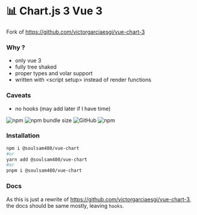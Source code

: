 # 📊 Chart.js 3 Vue 3

Fork of https://github.com/victorgarciaesgi/vue-chart-3

### Why ?
- only vue 3
- fully tree shaked
- proper types and volar support
- written with \<script setup\> instead of render functions

### Caveats
- no hooks (may add later if I have time)

![npm](https://img.shields.io/npm/v/@soulsam480/vue-chart) ![npm bundle size](https://img.shields.io/bundlephobia/minzip/@soulsam480/vue-chart) ![GitHub](https://img.shields.io/github/license/soulsam480/vue-chart-3) ![npm](https://img.shields.io/npm/dm/@soulsam480/vue-chart)

### Installation

```bash
npm i @soulsam480/vue-chart
#or
yarn add @soulsam480/vue-chart
#or
pnpm i @soulsam480/vue-chart
```


### Docs
As this is just a rewrite of https://github.com/victorgarciaesgi/vue-chart-3, the docs should be same mostly, leaving `hooks`.